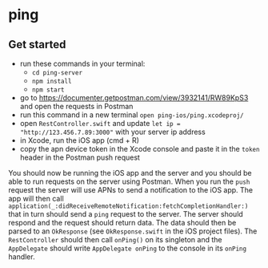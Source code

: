 # ping

## Get started
* run these commands in your terminal:
  * `cd ping-server`
  * `npm install`
  * `npm start`
* go to https://documenter.getpostman.com/view/3932141/RW89KpS3 and open the requests in Postman
* run this command in a new terminal `open ping-ios/ping.xcodeproj/`
* open `RestController.swift` and update `let ip = "http://123.456.7.89:3000"` with your server ip address
* in Xcode, run the iOS app (cmd + R)
* copy the apn device token in the Xcode console and paste it in the `token` header in the Postman push request

You should now be running the iOS app and the server and you should be able to run requests on the server using Postman. When you run the `push` request the server will use APNs to send a notification to the iOS app. The app will then call `application(_:didReceiveRemoteNotification:fetchCompletionHandler:)` that in turn should send a `ping` request to the server. The server should respond and the request should return data. The data should then be parsed to an `OkResponse` (see `OkResponse.swift` in the iOS project files). The `RestController` should then call `onPing()` on its singleton and the `AppDelegate` should write `AppDelegate onPing` to the console in its `onPing` handler. 